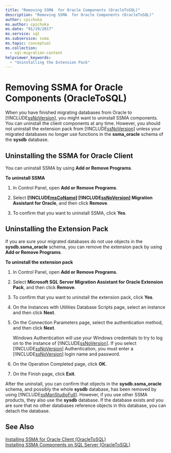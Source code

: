 ```yaml
---
title: "Removing SSMA  for Oracle Components (OracleToSQL)"
description: "Removing SSMA  for Oracle Components (OracleToSQL)"
author: cpichuka
ms.author: cpichuka
ms.date: "01/19/2017"
ms.service: sql
ms.subservice: ssma
ms.topic: conceptual
ms.collection:
  - sql-migration-content
helpviewer_keywords:
  - "Uninstalling the Extension Pack"
---
```

# Removing SSMA  for Oracle Components (OracleToSQL)
When you have finished migrating databases from Oracle to [!INCLUDE[ssNoVersion](../../includes/ssnoversion-md.md)], you might want to uninstall SSMA components. You can uninstall the client components at any time. However, you should not uninstall the extension pack from [!INCLUDE[ssNoVersion](../../includes/ssnoversion-md.md)] unless your migrated databases no longer use functions in the **ssma_oracle** schema of the **sysdb** database.  
  
## Uninstalling the SSMA for Oracle Client  
You can uninstall SSMA by using **Add or Remove Programs**.  
  
**To uninstall SSMA**  
  
1.  In Control Panel, open **Add or Remove Programs**.  
  
2.  Select **[!INCLUDE[msCoName](../../includes/msconame-md.md)] [!INCLUDE[ssNoVersion](../../includes/ssnoversion-md.md)] Migration Assistant for Oracle**, and then click **Remove**.  
  
3.  To confirm that you want to uninstall SSMA, click **Yes**.  
  
## Uninstalling the Extension Pack  
If you are sure your migrated databases do not use objects in the **sysdb.ssma_oracle** schema, you can remove the extension pack by using **Add or Remove Programs**.  
  
**To uninstall the extension pack**  
  
1.  In Control Panel, open **Add or Remove Programs**.  
  
2.  Select **Microsoft SQL Server Migration Assistant for Oracle Extension Pack**, and then click **Remove**.  
  
3.  To confirm that you want to uninstall the extension pack, click **Yes**.  
  
4.  On the Instances with Utilities Database Scripts page, select an instance and then click **Next**.  
  
5.  On the Connection Parameters page, select the authentication method, and then click **Next**.  
  
    Windows Authentication will use your Windows credentials to try to log on to the instance of [!INCLUDE[ssNoVersion](../../includes/ssnoversion-md.md)]. If you select [!INCLUDE[ssNoVersion](../../includes/ssnoversion-md.md)] Authentication, you must enter a [!INCLUDE[ssNoVersion](../../includes/ssnoversion-md.md)] login name and password.  
  
6.  On the Operation Completed page, click **OK**.  
  
7.  On the Finish page, click **Exit**.  
  
After the uninstall, you can confirm that objects in the **sysdb.ssma_oracle** schema, and possibly the whole **sysdb** database, has been removed by using [!INCLUDE[ssManStudioFull](../../includes/ssmanstudiofull-md.md)]. However, if you use other SSMA products, they also use the **sysdb** database. If the database exists and you are sure that no other databases reference objects in this database, you can detach the database.  
  
## See Also  
[Installing SSMA for Oracle Client &#40;OracleToSQL&#41;](../../ssma/oracle/installing-ssma-for-oracle-client-oracletosql.md)  
[Installing SSMA Components on SQL Server &#40;OracleToSQL&#41;](../../ssma/oracle/installing-ssma-components-on-sql-server-oracletosql.md)  
  

